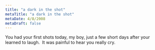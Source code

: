 ```yaml
---
title: "a dark in the shot"
metaTitle: "a dark in the shot"
metaDate: 4/8/2008
metaDraft: false
---
```


You had your first shots today, my boy, just a few short days after your learned to laugh.  It was painful to hear you really cry.